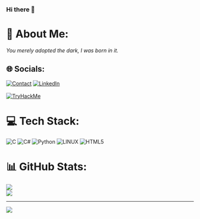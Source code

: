 ### Hi there 👋

# 💫 About Me:
<em><i>You merely adopted the dark, I was born in it.</i></em><br>


## 🌐 Socials:
[![Contact](https://img.shields.io/badge/CONTACT-GMAIL-yellow?style=for-the-badge&logo=gmail&logoColor=white)](mailto:berkaysunay06@hotmail.com)
[![LinkedIn](https://img.shields.io/badge/LinkedIn-%230077B5.svg?logo=linkedin&logoColor=white)](https://linkedin.com/in/berkay-sunay-5599a7219)<br><br> 
[<img src="https://tryhackme-badges.s3.amazonaws.com/m1c4rbine.png" alt="TryHackMe">](https://tryhackme.com/p/m1c4rbine)



# 💻 Tech Stack:
![C](https://img.shields.io/badge/c-%2300599C.svg?style=for-the-badge&logo=c&logoColor=white) ![C#](https://img.shields.io/badge/c%23-%23239120.svg?style=for-the-badge&logo=c-sharp&logoColor=white) ![Python](https://img.shields.io/badge/python-3670A0?style=for-the-badge&logo=python&logoColor=ffdd54) ![LINUX](https://img.shields.io/badge/Linux-FCC624?style=for-the-badge&logo=linux&logoColor=black)  ![HTML5](https://img.shields.io/badge/html5-%23E34F26.svg?style=for-the-badge&logo=html5&logoColor=white)
# 📊 GitHub Stats:
![](https://github-readme-stats.vercel.app/api?username=Aethrius0&theme=tokyonight&hide_border=false&include_all_commits=false&count_private=false)<br/>
![](https://github-readme-streak-stats.herokuapp.com/?user=Aethrius0&theme=tokyonight&hide_border=false)<br/>


---
[![](https://visitcount.itsvg.in/api?id=Aethrius0&icon=2&color=1)](https://visitcount.itsvg.in)

<!-- Proudly created with GPRM ( https://gprm.itsvg.in ) -->

<!--
**m1c4rbine/m1c4rbine** is a ✨ _special_ ✨ repository because its `README.md` (this file) appears on your GitHub profile.

Here are some ideas to get you started:

- 🔭 I’m currently working on ...
- 🌱 I’m currently learning ...
- 👯 I’m looking to collaborate on ...
- 🤔 I’m looking for help with ...
- 💬 Ask me about ...
- 📫 How to reach me: ...
- 😄 Pronouns: ...
- ⚡ Fun fact: ...
-->
